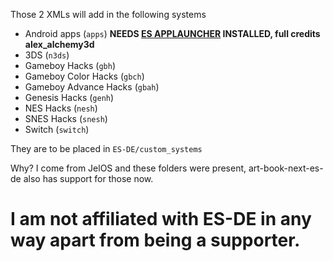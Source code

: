 Those 2 XMLs will add in the following systems
- Android apps (`apps`) **NEEDS [ES APPLAUNCHER](https://drive.google.com/file/d/1KkQKE2MmAURoTJbdYUQKYX4eaoSdqjkf/view?usp=drive_link) INSTALLED, full credits alex_alchemy3d**
- 3DS (`n3ds`)
- Gameboy Hacks (`gbh`)
- Gameboy Color Hacks (`gbch`)
- Gameboy Advance Hacks (`gbah`)
- Genesis Hacks (`genh`)
- NES Hacks (`nesh`)
- SNES Hacks (`snesh`)
- Switch (`switch`)

They are to be placed in `ES-DE/custom_systems`


Why? I come from JelOS and these folders were present, art-book-next-es-de also has support for those now.


# I am not affiliated with ES-DE in any way apart from being a supporter.
